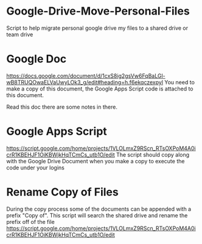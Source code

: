 # Google-Drive-Move-Personal-Files
Script to help migrate personal google drive my files to a shared drive or team drive

# Google Doc
https://docs.google.com/document/d/1cxS8ig2gsVw6FqBaLGl-wB8TRUQOwaELVaUwyLOk3_g/edit#heading=h.f6ekqczexpyl
You need to make a copy of this document, the Google Apps Script code is attached to this document.

Read this doc there are some notes in there.

# Google Apps Script
https://script.google.com/home/projects/1VLOLmxZ9RScn_RTsOXPoM4A0icrR1KBEHJF1OiKBWjkHqTCmCs_utb1O/edit
The script should copy along with the Google Drive Document when you make a copy to execute the code under your logins

# Rename Copy of  Files
During the copy process some of the documents can be appended with a prefix "Copy of". This script will search the shared drive and rename the prefix off of the file
https://script.google.com/home/projects/1VLOLmxZ9RScn_RTsOXPoM4A0icrR1KBEHJF1OiKBWjkHqTCmCs_utb1O/edit



